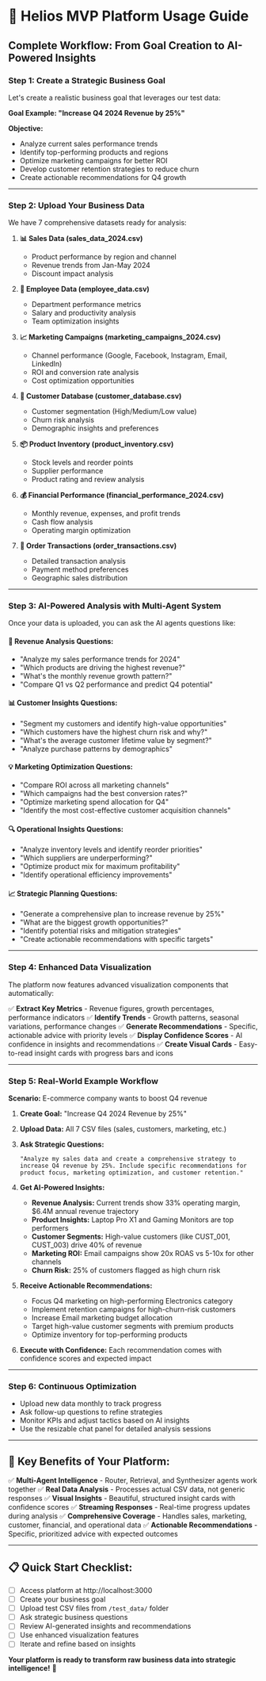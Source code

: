 # 🎯 Helios MVP Platform Usage Guide

## Complete Workflow: From Goal Creation to AI-Powered Insights

### **Step 1: Create a Strategic Business Goal**

Let's create a realistic business goal that leverages our test data:

**Goal Example: "Increase Q4 2024 Revenue by 25%"**

**Objective:** 
- Analyze current sales performance trends
- Identify top-performing products and regions
- Optimize marketing campaigns for better ROI
- Develop customer retention strategies to reduce churn
- Create actionable recommendations for Q4 growth

---

### **Step 2: Upload Your Business Data**

We have 7 comprehensive datasets ready for analysis:

1. **📊 Sales Data (sales_data_2024.csv)**
   - Product performance by region and channel
   - Revenue trends from Jan-May 2024
   - Discount impact analysis

2. **👥 Employee Data (employee_data.csv)**
   - Department performance metrics
   - Salary and productivity analysis
   - Team optimization insights

3. **📈 Marketing Campaigns (marketing_campaigns_2024.csv)**
   - Channel performance (Google, Facebook, Instagram, Email, LinkedIn)
   - ROI and conversion rate analysis
   - Cost optimization opportunities

4. **🎯 Customer Database (customer_database.csv)**
   - Customer segmentation (High/Medium/Low value)
   - Churn risk analysis
   - Demographic insights and preferences

5. **📦 Product Inventory (product_inventory.csv)**
   - Stock levels and reorder points
   - Supplier performance
   - Product rating and review analysis

6. **💰 Financial Performance (financial_performance_2024.csv)**
   - Monthly revenue, expenses, and profit trends
   - Cash flow analysis
   - Operating margin optimization

7. **🛒 Order Transactions (order_transactions.csv)**
   - Detailed transaction analysis
   - Payment method preferences
   - Geographic sales distribution

---

### **Step 3: AI-Powered Analysis with Multi-Agent System**

Once your data is uploaded, you can ask the AI agents questions like:

#### **🧠 Revenue Analysis Questions:**
- "Analyze my sales performance trends for 2024"
- "Which products are driving the highest revenue?"
- "What's the monthly revenue growth pattern?"
- "Compare Q1 vs Q2 performance and predict Q4 potential"

#### **📊 Customer Insights Questions:**
- "Segment my customers and identify high-value opportunities"
- "Which customers have the highest churn risk and why?"
- "What's the average customer lifetime value by segment?"
- "Analyze purchase patterns by demographics"

#### **💡 Marketing Optimization Questions:**
- "Compare ROI across all marketing channels"
- "Which campaigns had the best conversion rates?"
- "Optimize marketing spend allocation for Q4"
- "Identify the most cost-effective customer acquisition channels"

#### **🔍 Operational Insights Questions:**
- "Analyze inventory levels and identify reorder priorities"
- "Which suppliers are underperforming?"
- "Optimize product mix for maximum profitability"
- "Identify operational efficiency improvements"

#### **📈 Strategic Planning Questions:**
- "Generate a comprehensive plan to increase revenue by 25%"
- "What are the biggest growth opportunities?"
- "Identify potential risks and mitigation strategies"
- "Create actionable recommendations with specific targets"

---

### **Step 4: Enhanced Data Visualization**

The platform now features advanced visualization components that automatically:

✅ **Extract Key Metrics** - Revenue figures, growth percentages, performance indicators
✅ **Identify Trends** - Growth patterns, seasonal variations, performance changes
✅ **Generate Recommendations** - Specific, actionable advice with priority levels
✅ **Display Confidence Scores** - AI confidence in insights and recommendations
✅ **Create Visual Cards** - Easy-to-read insight cards with progress bars and icons

---

### **Step 5: Real-World Example Workflow**

**Scenario:** E-commerce company wants to boost Q4 revenue

1. **Create Goal:** "Increase Q4 2024 Revenue by 25%"

2. **Upload Data:** All 7 CSV files (sales, customers, marketing, etc.)

3. **Ask Strategic Questions:**
   ```
   "Analyze my sales data and create a comprehensive strategy to increase Q4 revenue by 25%. Include specific recommendations for product focus, marketing optimization, and customer retention."
   ```

4. **Get AI-Powered Insights:**
   - **Revenue Analysis:** Current trends show 33% operating margin, $6.4M annual revenue trajectory
   - **Product Insights:** Laptop Pro X1 and Gaming Monitors are top performers
   - **Customer Segments:** High-value customers (like CUST_001, CUST_003) drive 40% of revenue
   - **Marketing ROI:** Email campaigns show 20x ROAS vs 5-10x for other channels
   - **Churn Risk:** 25% of customers flagged as high churn risk

5. **Receive Actionable Recommendations:**
   - Focus Q4 marketing on high-performing Electronics category
   - Implement retention campaigns for high-churn-risk customers
   - Increase Email marketing budget allocation
   - Target high-value customer segments with premium products
   - Optimize inventory for top-performing products

6. **Execute with Confidence:** Each recommendation comes with confidence scores and expected impact

---

### **Step 6: Continuous Optimization**

- Upload new data monthly to track progress
- Ask follow-up questions to refine strategies
- Monitor KPIs and adjust tactics based on AI insights
- Use the resizable chat panel for detailed analysis sessions

---

## 🚀 **Key Benefits of Your Platform:**

✅ **Multi-Agent Intelligence** - Router, Retrieval, and Synthesizer agents work together
✅ **Real Data Analysis** - Processes actual CSV data, not generic responses
✅ **Visual Insights** - Beautiful, structured insight cards with confidence scores
✅ **Streaming Responses** - Real-time progress updates during analysis
✅ **Comprehensive Coverage** - Handles sales, marketing, customer, financial, and operational data
✅ **Actionable Recommendations** - Specific, prioritized advice with expected outcomes

---

## 📋 **Quick Start Checklist:**

- [ ] Access platform at http://localhost:3000
- [ ] Create your business goal
- [ ] Upload test CSV files from `/test_data/` folder
- [ ] Ask strategic business questions
- [ ] Review AI-generated insights and recommendations
- [ ] Use enhanced visualization features
- [ ] Iterate and refine based on insights

**Your platform is ready to transform raw business data into strategic intelligence!** 🎯
